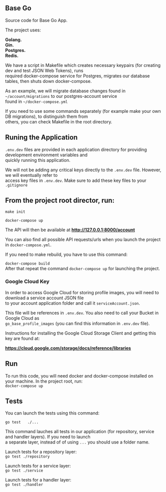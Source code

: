 ## Base Go     
Source code for Base Go App.

The project uses:

**Golang.     
Gin.  
Postgres.   
Redis.**

We have a script in Makefile which creates necessary keypairs (for creating dev and test JSON Web Tokens), runs   
required docker-compose service for Postgres, migrates our database tables, then shuts down docker-compose.

As an example, we will migrate database changes found in `~/account/migrations` to our postgres-account service   
found in `~/docker-compose.yml`  

If you need to use some commands separately (for example make your own DB migrations),  to distinguish them from    
others, you can check Makefile in the root directory.

## Runing the Application

`.env.dev` files are provided in each application directory for providing development environment variables and     
quickly running this application. 

We will not be adding any critical keys directly to the `.env.dev` file. However, we will eventually  refer to    
access key files in `.env.dev`. Make sure to add these key files to your `.gitignore`

## From the project root director, run:

```make init```

```docker-compose up``` 

The API will then be available at  **http://127.0.0.1:8000/account**

You can also find all possible API requests/urls when you launch the project in `docker-compose.yml`. 

If you need to make rebuild, you have to use this command:

```docker-compose build```      
After that repeat the command ```docker-compose up``` for launching the project.


### Google Cloud Key

In order to access Google Cloud for storing profile images, you will need to download a service account JSON file   
to your account application folder and call it `serviceAccount.json`.     

This file will be references in ```.env.dev```. You also need to call your Bucket in Google Cloud  as   
`go_base_profile_images` (you can find this information in `.env.dev` file).

Instructions for installing the Google Cloud Storage Client and getting this key are found at:

**https://cloud.google.com/storage/docs/reference/libraries**

## Run

To run this code, you will need docker and docker-compose installed on your machine. In the project root, run:  
```docker-compose up```

## Tests 

You can launch the tests using this command:      

```go test   ./...```

This command lauches all tests in our application (for repository, service and handler layers). If you need to launch     
a separate layer, instead of of using ```...``` you should use a folder name.

Launch tests for a repository layer:        
```go test ./repository```

Launch tests for a service layer:       
```go test ./service```

Launch tests for a handler layer:   
```go test ./handler```
